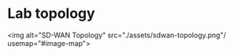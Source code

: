 # Lab topology



<img alt="SD-WAN Topology" src="./assets/sdwan-topology.png"/ usemap="#image-map">
<map name="image-map">
     <area target="_self" alt="Singapore-Branch" title="Singapore-Branch" href="telnet://127.0.0.1:9007" coords="603,245,31" shape="circle">
     <area target="_self" alt="Singapore-FW" title="Singapore-FW" href="telnet://127.0.0.1:9008" coords="800,226,841,251" shape="rect">    
     <area target="_self" alt="London-Branch" title="London-Branch" href="telnet://127.0.0.1:9004" coords="291,246,31" shape="circle">
     <area target="_self" alt="London-FW" title="London-FW" href="telnet://127.0.0.1:9005" coords="62,228,98,257" shape="rect">  
     <area target="_self" alt="Stockholm-Branch" title="Stockholm-Branch" href="telnet://127.0.0.1:9009" coords="278,733,35" shape="circle">
     <area target="_self" alt="Stockholm-User" title="Stockholm-User" href="telnet://127.0.0.1:9011" coords="43,816,87,849" shape="rect">
     <area target="_self" alt="Stockholm-FW" title="Stockholm-FW" href="telnet://127.0.0.1:9010" coords="42,713,84,744" shape="rect"> 
     <area target="_self" alt="Sydney-Branch" title="Sydney-Branch" href="telnet://127.0.0.1:9012" coords="603,733,30" shape="circle">
     <area target="_self" alt="Sydney-FW" title="Sydney-FW" href="telnet://127.0.0.1:9013" coords="802,707,840,737" shape="rect">
     <area target="_self" alt="Sydney-User" title="Sydney-User" href="telnet://127.0.0.1:9014" coords="801,818,843,848" shape="rect">
     <area target="_self" alt="Controller-1" title="Controller-1" href="telnet://127.0.0.1:9002" coords="454,30,36" shape="circle">
</map>
